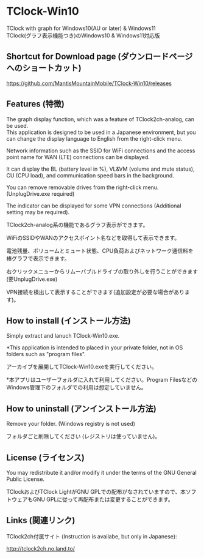 # TClock-Win10
TClock with graph for Windows10(AU or later) &amp; Windows11  
TClock(グラフ表示機能つき)のWindows10 & Windows11対応版


## Shortcut for Download page (ダウンロードページへのショートカット)
https://github.com/MantisMountainMobile/TClock-Win10/releases

## Features (特徴)
The graph display function, which was a feature of TClock2ch-analog, can be used.  
This application is designed to be used in a Japanese environment, but you can change the display language to English from the right-click menu.

Network information such as the SSID for WiFi connections and the access point name for WAN (LTE) connections can be displayed.

It can display the BL (battery level in %), VL&VM (volume and mute status), CU (CPU load), and communication speed bars in the background.

You can remove removable drives from the right-click menu. (UnplugDrive.exe required)

The indicator can be displayed for some VPN connections (Additional setting may be required).

TClock2ch-analog系の機能であるグラフ表示ができます。

WiFiのSSIDやWANのアクセスポイント名などを取得して表示できます。

電池残量、ボリュームとミュート状態、CPU負荷およびネットワーク通信料を棒グラフで表示できます。

右クリックメニューからリムーバブルドライブの取り外しを行うことができます(要UnplugDrive.exe)

VPN接続を検出して表示することができます(追加設定が必要な場合があります)。



## How to install (インストール方法)
Simply extract and lanuch TClock-Win10.exe.

*This application is intended to placed in your private folder, not in OS folders such as "program files". 

アーカイブを展開してTClock-Win10.exeを実行してください。

*本アプリはユーザーフォルダに入れて利用してください。Program FilesなどのWindows管理下のフォルダでの利用は想定していません。


## How to uninstall (アンインストール方法)
Remove your folder. (Windows registry is not used)

フォルダごと削除してください (レジストリは使っていません)。


## License (ライセンス)
You may redistribute it and/or modify it under the terms of the GNU General Public License.

TClockおよびTClock LightがGNU GPLでの配布がなされていますので、本ソフトウェアもGNU GPLに従って再配布または変更することができます。

## Links (関連リンク)
TClock2ch付属サイト (Instruction is availabe, but only in Japanese):

http://tclock2ch.no.land.to/





